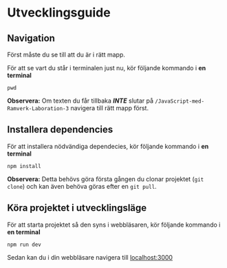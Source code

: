 # Utvecklingsguide

## Navigation
Först måste du se till att du är i rätt mapp. <br />

För att se vart du står i terminalen just nu, kör följande kommando i **en terminal**
```
pwd
```
**Observera:** Om texten du får tillbaka ***INTE*** slutar på `/JavaScript-med-Ramverk-Laboration-3` navigera till rätt mapp först.

## Installera dependencies
För att installera nödvändiga dependecies, kör följande kommando i **en terminal**
```
npm install
```
**Observera:** Detta behövs göra första gången du clonar projektet (`git clone`) och kan även behöva göras efter en `git pull`.

## Köra projektet i utvecklingsläge
För att starta projektet så den syns i webbläsaren, kör följande kommando i **en terminal**
```
npm run dev
```
Sedan kan du i din webbläsare navigera till [localhost:3000](http://localhost:3000/)
